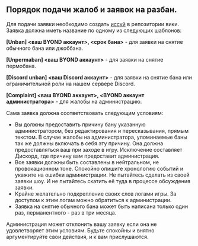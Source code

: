 ## Порядок подачи жалоб и заявок на разбан.

Для подачи заявки необходимо создать [иссуй](https://github.com/discordia-space/wiki/issues) в репозитории вики. Заявка должна иметь название по одному из следующих шаблонов:

**[Unban] <ваш BYOND аккаунт>, <срок бана>** - для заявки на снятие обычного бана или джоббана.

**[Unpermaban] <ваш BYOND аккаунт>** - для заявки на снятие пермобана.

**[Discord unban] <ваш Discord аккаунт>** - для заявки на снятие бана или ограничительной роли на нашем сервере Discord.

**[Complaint] <ваш BYOND аккаунт>, <BYOND аккаунт администратора>** - для жалобы на администрацию.

Сама заявка должна соответствовать следующим условиям:
* Вы должны предоставить причину бану указанную администратором, без редактирования и пересказывания, прямым текстом. В случае жалобы на администратора, упоминаемые баны так же должны включать в себя эту причину. Она должна предоставляться ваш при заходе в игру. Исключение составляет Дискорд, где причину вам предоставит администрация.
* Все заявки должны быть составлены в нейтральном, не провокационном тоне. Спокойно опишите хронологию событий и укажите на ошибки администрации. Не пытайтесь сделать из своей заявки шоу. И не пытайтесь скатить её туда в процессе обсуждения заявки.
* Крайне желательно подкрепление своих слов логами игры. За доступом к этим логам можно обратиться к администрации.
* Заявка на снятие обычного бана может быть написана только один раз, перманентного - раз в три месяца.

Администрация может отклонить вашу заявку если она не удовлетворяет этим условиям. Будьте спокойны и внятно аргументируйте свои действия, и к вам прислушаются.

